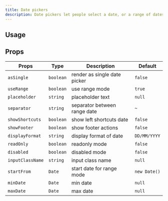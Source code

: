 ```yaml
---
title: Date pickers
description: Date pickers let people select a date, or a range of dates
---
```


## Usage

<usage></usage>

## Props

| Props            | Type      | Description                  | Default      |
| ---------------- | --------- | ---------------------------- | ------------ |
| `asSingle`       | `boolean` | render as single date picker | `false`      |
| `useRange`       | `boolean` | use range mode               | `true`       |
| `placeholder`    | `string`  | placeholder text             | `null`       |
| `separator`      | `string`  | separator between range date | `~`          |
| `showShortcuts`  | `boolean` | show left shortcuts date     | `false`      |
| `showFooter`     | `boolean` | show footer actions          | `false`      |
| `displayFormat`  | `string`  | display format of date       | `DD/MM/YYYY` |
| `readOnly`       | `boolean` | readonly mode                | `false`      |
| `disabled`       | `boolean` | disabled mode                | `false`      |
| `inputClassName` | `string`  | input class name             | `null`       |
| `startFrom`      | `Date`    | start date for range mode    | `new Date()` |
| `minDate`        | `Date`    | min date                     | `null`       |
| `maxDate`        | `Date`    | max date                     | `null`       |
